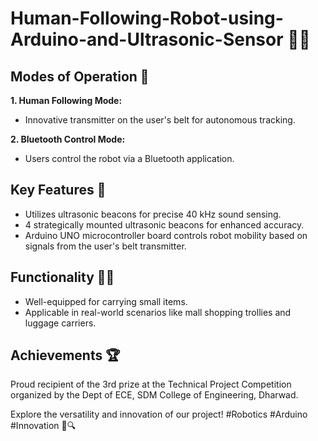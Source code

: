 # Human-Following-Robot-using-Arduino-and-Ultrasonic-Sensor 🤖🔵

## Modes of Operation 🔄
**1. Human Following Mode:**
   - Innovative transmitter on the user's belt for autonomous tracking.
  
**2. Bluetooth Control Mode:**
   - Users control the robot via a Bluetooth application.

## Key Features 🚀
- Utilizes ultrasonic beacons for precise 40 kHz sound sensing.
- 4 strategically mounted ultrasonic beacons for enhanced accuracy.
- Arduino UNO microcontroller board controls robot mobility based on signals from the user's belt transmitter.

## Functionality 🛒🛄
- Well-equipped for carrying small items.
- Applicable in real-world scenarios like mall shopping trollies and luggage carriers.

## Achievements 🏆
Proud recipient of the 3rd prize at the Technical Project Competition organized by the Dept of ECE, SDM College of Engineering, Dharwad.

Explore the versatility and innovation of our project! #Robotics #Arduino #Innovation 🚀🔍
